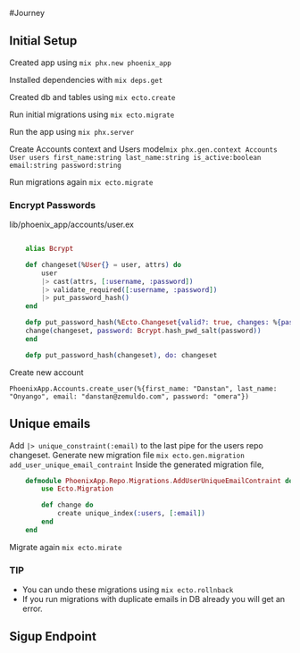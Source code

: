 #Journey
## Initial Setup
Created app using `mix phx.new phoenix_app`

Installed dependencies with `mix deps.get`

Created db and tables using `mix ecto.create`

Run initial migrations using `mix ecto.migrate`

Run the app using `mix phx.server`

Create Accounts context and Users model`mix phx.gen.context Accounts User users first_name:string last_name:string is_active:boolean email:string password:string`

Run migrations again `mix ecto.migrate`

### Encrypt Passwords
lib/phoenix_app/accounts/user.ex
```elixir

    alias Bcrypt

    def changeset(%User{} = user, attrs) do
        user
        |> cast(attrs, [:username, :password])
        |> validate_required([:username, :password])
        |> put_password_hash()
    end

    defp put_password_hash(%Ecto.Changeset{valid?: true, changes: %{password: password}} = changeset) do
    change(changeset, password: Bcrypt.hash_pwd_salt(password))
    end

    defp put_password_hash(changeset), do: changeset
```
Create new account 
```
PhoenixApp.Accounts.create_user(%{first_name: "Danstan", last_name: "Onyango", email: "danstan@zemuldo.com", password: "omera"})
```

## Unique emails
Add ```|> unique_constraint(:email)``` to the last pipe for the users repo changeset.
Generate new migration file `mix ecto.gen.migration add_user_unique_email_contraint`
Inside the generated migration file, 
```elixir
    defmodule PhoenixApp.Repo.Migrations.AddUserUniqueEmailContraint do
        use Ecto.Migration

        def change do
            create unique_index(:users, [:email])
        end
    end
```
Migrate again ```mix ecto.mirate```
### TIP
- You can undo these migrations using ```mix ecto.rollnback```
- If you run migrations with duplicate emails in DB already you will get an error.

## Sigup Endpoint
